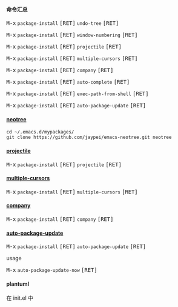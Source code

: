 #### 命令汇总

<kbd>M-x</kbd> `package-install` <kbd>[RET]</kbd> `undo-tree` <kbd>[RET]</kbd>

<kbd>M-x</kbd> `package-install` <kbd>[RET]</kbd> `window-numbering` <kbd>[RET]</kbd>

<kbd>M-x</kbd> `package-install` <kbd>[RET]</kbd> `projectile` <kbd>[RET]</kbd>

<kbd>M-x</kbd> `package-install` <kbd>[RET]</kbd> `multiple-cursors` <kbd>[RET]</kbd>

<kbd>M-x</kbd> `package-install` <kbd>[RET]</kbd> `company` <kbd>[RET]</kbd>

<kbd>M-x</kbd> `package-install` <kbd>[RET]</kbd> `auto-complete` <kbd>[RET]</kbd>

<kbd>M-x</kbd> `package-install` <kbd>[RET]</kbd> `exec-path-from-shell` <kbd>[RET]</kbd>

<kbd>M-x</kbd> `package-install` <kbd>[RET]</kbd> `auto-package-update` <kbd>[RET]</kbd>



#### [neotree](https://www.emacswiki.org/emacs/NeoTree)

```
cd ~/.emacs.d/mypackages/
git clone https://github.com/jaypei/emacs-neotree.git neotree
```



#### [projectile](https://github.com/bbatsov/projectile)

<kbd>M-x</kbd> `package-install` <kbd>[RET]</kbd> `projectile` <kbd>[RET]</kbd>



#### [multiple-cursors](https://github.com/magnars/multiple-cursors.el)

<kbd>M-x</kbd> `package-install` <kbd>[RET]</kbd> `multiple-cursors` <kbd>[RET]</kbd>



#### [company](http://company-mode.github.io/)

<kbd>M-x</kbd> `package-install` <kbd>[RET]</kbd> `company` <kbd>[RET]</kbd>


#### [auto-package-update](https://github.com/rranelli/auto-package-update.el)

<kbd>M-x</kbd> `package-install` <kbd>[RET]</kbd> `auto-package-update` <kbd>[RET]</kbd>

usage

<kbd>M-x</kbd> `auto-package-update-now` <kbd>[RET]</kbd>

#### plantuml

在 init.el 中